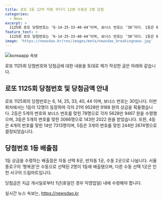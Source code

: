 ```yaml
---
title: 로또 1등 22억 자동 무더기 12명 수동은 2명 당첨
categories:
  - News
excerpt: >
  1125회 로또 당첨번호는 ‘6·14·25·33·40·44’이며, 보너스 번호는 ‘30’이다. 1등은 6개 번호 모두 맞힌 12명으로 21억 9528만 9188 원을 받는다. 2등은 5개 번호와 보너스 번호 맞힌 78명으로 각각 5628만 9467 원, 3등은 5개 번호 맞힌 3066명으로 143만 2022 원, 4등은 4개 번호 맞힌 14만 7313명, 5등은 3개 번호 맞힌 244만 2674명이다. 1등 배출점은 자동 8곳, 반자동 1곳, 수동 2곳으로 서울 종로구 ‘짱복권’에서만 수동 선택으로 2명이 배출됐다. (글자 수: 134)
feature_text: >
  1125회 로또 당첨번호는 ‘6·14·25·33·40·44’이며, 보너스 번호는 ‘30’이다. 1등은 6개 번호 모두 맞힌 12명으로 21억 9528만 9188 원을 받는다. 2등은 5개 번호와 보너스 번호 맞힌 78명으로 각각 5628만 9467 원, 3등은 5개 번호 맞힌 3066명으로 143만 2022 원, 4등은 4개 번호 맞힌 14만 7313명, 5등은 3개 번호 맞힌 244만 2674명이다. 1등 배출점은 자동 8곳, 반자동 1곳, 수동 2곳으로 서울 종로구 ‘짱복권’에서만 수동 선택으로 2명이 배출됐다. (글자 수: 134)
image: 'https://newsdao.kr/res/images/meta/newsdao_breakingnews.jpg'
---
```


<p><img src="https://newsdao.kr/res/images/meta/newsdao_breakingnews.jpg" alt="koreaapp 속보" /></p>

<p>로또 1125회 당첨번호와 당첨금에 대한 내용을 토대로 제가 작성한 글은 아래와 같습니다.</p>

<h2 data-ke-size="size26">로또 1125회 당첨번호 및 당첨금액 안내</h2>

<p>로또 1125회의 당첨번호는 6, 14, 25, 33, 40, 44 이며, 보너스 번호는 30입니다. 이번 회차에서는 1등이 12명이 등장하여 각자 21억 9528만 9188 원의 상금을 획들했습니다. 2등은 5개의 번호와 보너스 번호를 맞힌 78명으로 각자 5628만 9467 원을 수령했으며, 3등은 5개의 번호를 맞힌 3066명으로 143만 2022 원을 받았습니다. 또한, 4등은 4개의 번호를 맞힌 14만 7313명이며, 5등은 3개의 번호를 맞힌 244만 2674명으로 결정되었습니다.</p>

<h2 data-ke-size="size26">당첨번호 1등 배출점</h2>

<p>1등 상금을 수령하는 배출점은 자동 선택 8곳, 반자동 1곳, 수동 2곳으로 나뉩니다. 서울 종로구의 ‘짱복권’은 수동으로 선택된 2명이 1등에 배출됐으며, 다른 수동 선택 1곳은 인천 서구의 드림마트입니다.</p>

<p>당첨금은 지급 개시일로부터 1년(휴일인 경우 익영업일) 내에 수령해야 합니다. </p>
실시간 뉴스 속보는, <a href="https://newsdao.kr" rel="dofollow">https://newsdao.kr</a>


